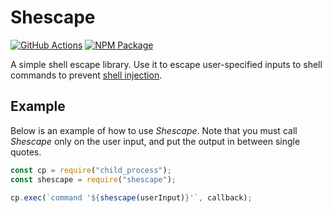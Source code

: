 # Shescape

[![GitHub Actions][ci-image]][ci-url]
[![NPM Package][npm-image]][npm-url]

A simple shell escape library. Use it to escape user-specified inputs to shell
commands to prevent [shell injection].

## Example

Below is an example of how to use _Shescape_. Note that you must call _Shescape_
only on the user input, and put the output in between single quotes.

```js
const cp = require("child_process");
const shescape = require("shescape");

cp.exec(`command '${shescape(userInput)}'`, callback);
```

[shell injection]: https://portswigger.net/web-security/os-command-injection
[ci-url]: https://github.com/ericcornelissen/shescape/actions?query=workflow%3A%22Test+and+Lint%22+branch%3Amain
[ci-image]: https://github.com/ericcornelissen/shescape/workflows/Test%20and%20Lint/badge.svg
[npm-url]: https://www.npmjs.com/package/shescape
[npm-image]: https://img.shields.io/npm/v/shescape.svg
